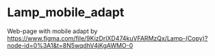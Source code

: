 # Lamp_mobile_adapt
Web-page with mobile adapt by https://www.figma.com/file/9KizDrlXD474kuVFARMzQx/Lamp-(Copy)?node-id=0%3A1&t=8N5wqdhV4jKgAWMO-0
